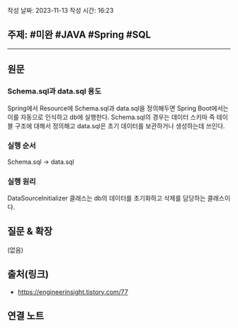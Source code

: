 작성 날짜: 2023-11-13
작성 시간: 16:23

## 주제: #미완 #JAVA #Spring #SQL

----
## 원문

### Schema.sql과 data.sql 용도

Spring에서 Resource에 Schema.sql과 data.sql을 정의해두면  Spring Boot에서는 이를 자동으로 인식하고 db에 실행한다. Schema.sql의 경우는 데이터 스키마 즉 테이블 구조에 대해서 정의해고 data.sql은 초기 데이터를 보관하거나 생성하는데 쓰인다.

### 실행 순서

Schema.sql -> data.sql


### 실행 원리

DataSourceInitializer 클래스는 db의 데이터를 초기화하고 삭제를 담당하는 클래스이다.

## 질문 & 확장

(없음)

## 출처(링크)
- https://engineerinsight.tistory.com/77

## 연결 노트










